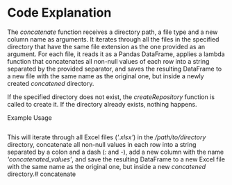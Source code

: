 # Code Explanation
The *concatenate* function receives a directory path, a file type and a new column name as arguments. It iterates through all the files in the specified directory that have the same file extension as the one provided as an argument. For each file, it reads it as a Pandas DataFrame, applies a lambda function that concatenates all non-null values of each row into a string separated by the provided separator, and saves the resulting DataFrame to a new file with the same name as the original one, but inside a newly created *concatened* directory.

If the specified directory does not exist, the *createRepository* function is called to create it. If the directory already exists, nothing happens.

Example Usage
``` concatenate('/path/to/directory', '.xlsx', 'concatenated_values')
```

This will iterate through all Excel files (*'.xlsx'*) in the */path/to/directory* directory, concatenate all non-null values in each row into a string separated by a colon and a dash (*:* and *-*), add a new column with the name *'concatenated_values'*, and save the resulting DataFrame to a new Excel file with the same name as the original one, but inside a new *concatened* directory.# concatenate
